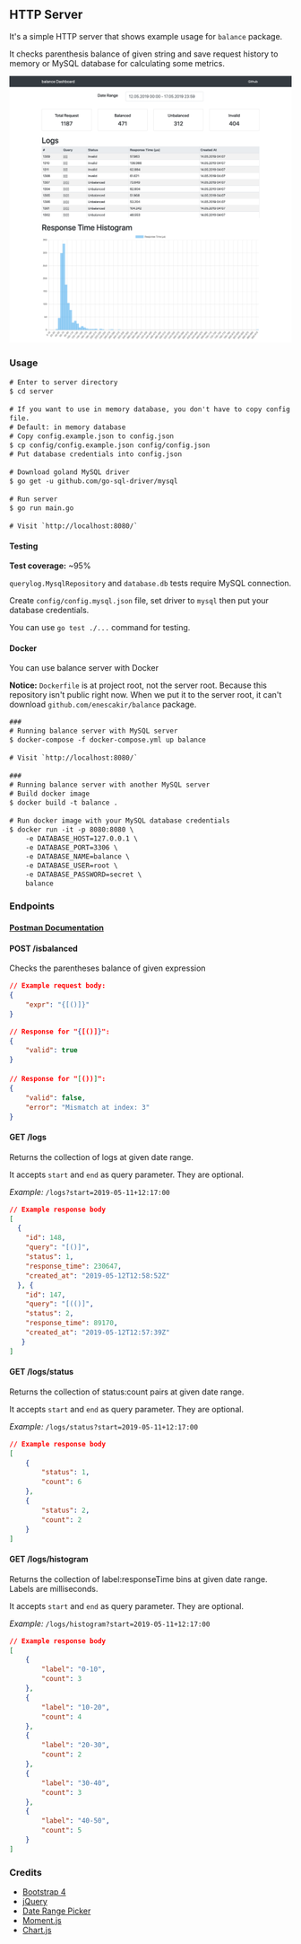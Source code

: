 ## HTTP Server
It's a simple HTTP server that shows example usage for `balance` package.

It checks parenthesis balance of given string and save request history to memory or MySQL database for calculating some metrics.

![Dashboard](https://github.com/EnesCakir/balance/blob/master/dashboard.png)

### Usage
```shell
# Enter to server directory
$ cd server

# If you want to use in memory database, you don't have to copy config file.
# Default: in memory database
# Copy config.example.json to config.json
$ cp config/config.example.json config/config.json
# Put database credentials into config.json

# Download goland MySQL driver
$ go get -u github.com/go-sql-driver/mysql

# Run server
$ go run main.go

# Visit `http://localhost:8080/`
```

#### Testing
**Test coverage:** ~95%

`querylog.MysqlRepository` and `database.db` tests require MySQL connection.

Create `config/config.mysql.json` file, set driver to `mysql` then put your database credentials.

You can use `go test ./...` command for testing.

#### Docker
You can use balance server with Docker

**Notice:** `Dockerfile` is at project root, not the server root. Because this repository isn't public right now.
When we put it to the server root, it can't download `github.com/enescakir/balance` package.

```shell
###
# Running balance server with MySQL server
$ docker-compose -f docker-compose.yml up balance

# Visit `http://localhost:8080/`

###
# Running balance server with another MySQL server
# Build docker image
$ docker build -t balance .

# Run docker image with your MySQL database credentials
$ docker run -it -p 8080:8080 \
    -e DATABASE_HOST=127.0.0.1 \
    -e DATABASE_PORT=3306 \
    -e DATABASE_NAME=balance \
    -e DATABASE_USER=root \
    -e DATABASE_PASSWORD=secret \
    balance
```

### Endpoints
#### [Postman Documentation](https://documenter.getpostman.com/view/2986669/S1LzvkXh)
#### **POST** /isbalanced

Checks the parentheses balance of given expression
```json
// Example request body:
{
    "expr": "{[()]}"
}
```
```json
// Response for "{[()]}":
{
    "valid": true
}

// Response for "[())]":
{
    "valid": false,
    "error": "Mismatch at index: 3"
}
```

#### **GET** /logs

Returns the collection of logs at given date range.

It accepts `start` and `end` as query parameter. They are optional.

*Example:* `/logs?start=2019-05-11+12:17:00`

```json
// Example response body
[
  {
    "id": 148,
    "query": "[()]",
    "status": 1,
    "response_time": 230647,
    "created_at": "2019-05-12T12:58:52Z"
  }, {
    "id": 147,
    "query": "[(()]",
    "status": 2,
    "response_time": 89170,
    "created_at": "2019-05-12T12:57:39Z"
   }
]
```

#### **GET** /logs/status

Returns the collection of status:count pairs at given date range.

It accepts `start` and `end` as query parameter. They are optional.

*Example:* `/logs/status?start=2019-05-11+12:17:00`

```json
// Example response body
[
    {
        "status": 1,
        "count": 6
    },
    {
        "status": 2,
        "count": 2
    }
]
```

#### **GET** /logs/histogram

Returns the collection of label:responseTime bins at given date range.
Labels are milliseconds.

It accepts `start` and `end` as query parameter. They are optional.

*Example:* `/logs/histogram?start=2019-05-11+12:17:00`

```json
// Example response body
[
    {
        "label": "0-10",
        "count": 3
    },
    {
        "label": "10-20",
        "count": 4
    },
    {
        "label": "20-30",
        "count": 2
    },
    {
        "label": "30-40",
        "count": 3
    },
    {
        "label": "40-50",
        "count": 5
    }
]
```

### Credits
- [Bootstrap 4](https://getbootstrap.com)
- [jQuery](https://jquery.com)
- [Date Range Picker](http://www.daterangepicker.com)
- [Moment.js](https://momentjs.com)
- [Chart.js](https://www.chartjs.org)

